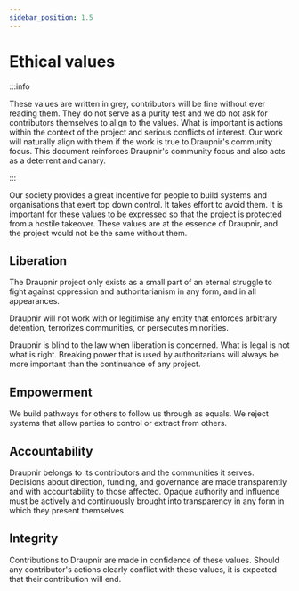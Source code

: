 ```yaml
---
sidebar_position: 1.5
---
```


# Ethical values

:::info

These values are written in grey, contributors will be fine without ever reading
them. They do not serve as a purity test and we do not ask for contributors
themselves to align to the values. What is important is actions within the
context of the project and serious conflicts of interest. Our work will
naturally align with them if the work is true to Draupnir's community focus.
This document reinforces Draupnir's community focus and also acts as a deterrent
and canary.

:::

Our society provides a great incentive for people to build systems and
organisations that exert top down control. It takes effort to avoid them. It is
important for these values to be expressed so that the project is protected from
a hostile takeover. These values are at the essence of Draupnir, and the project
would not be the same without them.

## Liberation

The Draupnir project only exists as a small part of an eternal struggle to fight
against oppression and authoritarianism in any form, and in all appearances.

Draupnir will not work with or legitimise any entity that enforces arbitrary
detention, terrorizes communities, or persecutes minorities.

Draupnir is blind to the law when liberation is concerned. What is legal is not
what is right. Breaking power that is used by authoritarians will always be more
important than the continuance of any project.

## Empowerment

We build pathways for others to follow us through as equals. We reject systems
that allow parties to control or extract from others.

## Accountability

Draupnir belongs to its contributors and the communities it serves. Decisions
about direction, funding, and governance are made transparently and with
accountability to those affected. Opaque authority and influence must be
actively and continuously brought into transparency in any form in which they
present themselves.

## Integrity

Contributions to Draupnir are made in confidence of these values. Should any
contributor's actions clearly conflict with these values, it is expected that
their contribution will end.
